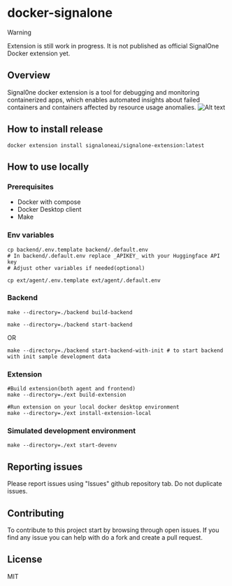 # docker-signalone

> [!WARNING]
> Extension is still work in progress. It is not published as official SignalOne Docker extension yet.

## Overview
Signal0ne docker extension is a tool for debugging and monitoring containerized apps, which enables automated insights about failed containers and containers affected by resource usage anomalies.
![Alt text](image.png)


## How to install release

```
docker extension install signaloneai/signalone-extension:latest 
```

## How to use locally

### Prerequisites
- Docker with compose
- Docker Desktop client
- Make

### Env variables
```
cp backend/.env.template backend/.default.env
# In backend/.default.env replace _APIKEY_ with your Huggingface API key 
# Adjust other variables if needed(optional)

cp ext/agent/.env.template ext/agent/.default.env
```

### Backend

```
make --directory=./backend build-backend

```
```
make --directory=./backend start-backend
```
OR
```
make --directory=./backend start-backend-with-init # to start backend with init sample development data
```

### Extension
```
#Build extension(both agent and frontend)
make --directory=./ext build-extension

#Run extension on your local docker desktop environment
make --directory=./ext install-extension-local
```

### Simulated development environment

```
make --directory=./ext start-devenv
```

## Reporting issues

Please report issues using "Issues" github repository tab. Do not duplicate issues.

## Contributing
To contribute to this project start by browsing through open issues. If you find any issue you can help with do a fork and create a pull request.

## License
MIT